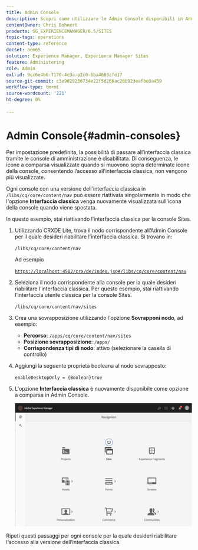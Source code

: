 ```yaml
---
title: Admin Console
description: Scopri come utilizzare le Admin Console disponibili in Adobe Experience Manager.
contentOwner: Chris Bohnert
products: SG_EXPERIENCEMANAGER/6.5/SITES
topic-tags: operations
content-type: reference
docset: aem65
solution: Experience Manager, Experience Manager Sites
feature: Administering
role: Admin
exl-id: 9cc6e4b6-7170-4c9a-a2c0-6ba4603cfd17
source-git-commit: c3e9029236734e22f5d266ac26b923eafbe0a459
workflow-type: tm+mt
source-wordcount: '221'
ht-degree: 0%

---
```


# Admin Console{#admin-consoles}

Per impostazione predefinita, la possibilità di passare all’interfaccia classica tramite le console di amministrazione è disabilitata. Di conseguenza, le icone a comparsa visualizzate quando si muovono sopra determinate icone della console, consentendo l’accesso all’interfaccia classica, non vengono più visualizzate.

Ogni console con una versione dell&#39;interfaccia classica in `/libs/cq/core/content/nav` può essere riattivata singolarmente in modo che l&#39;opzione **Interfaccia classica** venga nuovamente visualizzata sull&#39;icona della console quando viene spostata.

In questo esempio, stai riattivando l’interfaccia classica per la console Sites.

1. Utilizzando CRXDE Lite, trova il nodo corrispondente all’Admin Console per il quale desideri riabilitare l’interfaccia classica. Si trovano in:

   `/libs/cq/core/content/nav`

   Ad esempio

   [`https://localhost:4502/crx/de/index.jsp#/libs/cq/core/content/nav`](https://localhost:4502/crx/de/index.jsp#/libs/cq/core/content/nav)

1. Seleziona il nodo corrispondente alla console per la quale desideri riabilitare l’interfaccia classica. Per questo esempio, stai riattivando l’interfaccia utente classica per la console Sites.

   `/libs/cq/core/content/nav/sites`

1. Crea una sovrapposizione utilizzando l&#39;opzione **Sovrapponi nodo**, ad esempio:

   * **Percorso**: `/apps/cq/core/content/nav/sites`
   * **Posizione sovrapposizione**: `/apps/`
   * **Corrispondenza tipi di nodo**: attivo (selezionare la casella di controllo)

1. Aggiungi la seguente proprietà booleana al nodo sovrapposto:

   `enableDesktopOnly = {Boolean}true`

1. L&#39;opzione **Interfaccia classica** è nuovamente disponibile come opzione a comparsa in Admin Console.

   ![opzione popover classica dell&#39;interfaccia utente](assets/syui-01-2019-02-27-15-16-55.png)

Ripeti questi passaggi per ogni console per la quale desideri riabilitare l’accesso alla versione dell’interfaccia classica.

